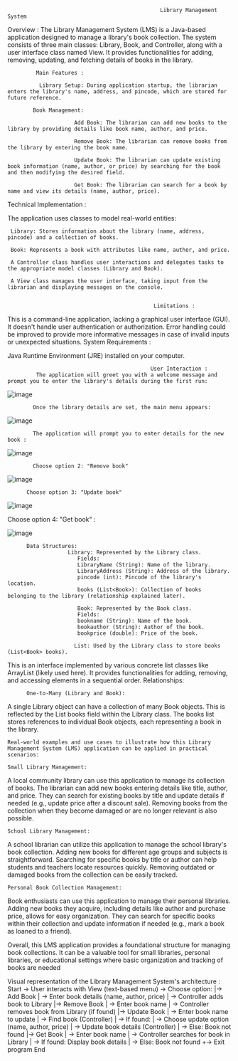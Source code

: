                                                     Library Management System 

Overview :
The Library Management System (LMS) is a Java-based application designed to manage a library's book collection. The system consists of three main classes: Library, Book, and Controller, along with a user interface class named View. It provides functionalities for adding, removing, updating, and fetching details of books in the library.



             Main Features :

              Library Setup: During application startup, the librarian enters the library's name, address, and pincode, which are stored for future reference.

            Book Management:

                         Add Book: The librarian can add new books to the library by providing details like book name, author, and price.

                         Remove Book: The librarian can remove books from the library by entering the book name.

                         Update Book: The librarian can update existing book information (name, author, or price) by searching for the book and then modifying the desired field.

                         Get Book: The librarian can search for a book by name and view its details (name, author, price).



Technical Implementation :

The application uses classes to model real-world entities:

     Library: Stores information about the library (name, address, pincode) and a collection of books.

     Book: Represents a book with attributes like name, author, and price.

     A Controller class handles user interactions and delegates tasks to the appropriate model classes (Library and Book).

     A View class manages the user interface, taking input from the librarian and displaying messages on the console.
     

                                                  Limitations : 
                                                  
This is a command-line application, lacking a graphical user interface (GUI).
It doesn't handle user authentication or authorization.
Error handling could be improved to provide more informative messages in case of invalid inputs or unexpected situations.
System Requirements :

Java Runtime Environment (JRE) installed on your computer.


                                                                       
                                                 User Interaction :
             The application will greet you with a welcome message and prompt you to enter the library's details during the first run:


![image](https://github.com/Hfhdhfj/Librarymanagementsystem/assets/109065238/e4faecf5-cb75-454b-a00a-941278b2b625)

            Once the library details are set, the main menu appears:

![image](https://github.com/Hfhdhfj/Librarymanagementsystem/assets/109065238/8dc8d292-d1df-435b-8a67-a220b4c925a9)


            The application will prompt you to enter details for the new book :

![image](https://github.com/Hfhdhfj/Librarymanagementsystem/assets/109065238/6381b48f-977b-40ce-900b-98224954d25a)

            Choose option 2: "Remove book"

![image](https://github.com/Hfhdhfj/Librarymanagementsystem/assets/109065238/9e246f91-59f7-4866-876e-ee05b6c90cdc)


          Choose option 3: "Update book"


![image](https://github.com/Hfhdhfj/Librarymanagementsystem/assets/109065238/1c537ac9-2ff9-4855-aacb-0af2ff11cc99)


Choose option 4: "Get book" :


![image](https://github.com/Hfhdhfj/Librarymanagementsystem/assets/109065238/46932006-1416-4a16-a9ae-dd16103a19ae)


          Data Structures:
                       Library: Represented by the Library class.
                          Fields:
                          LibraryName (String): Name of the library.
                          LibraryAddress (String): Address of the library.
                          pincode (int): Pincode of the library's location.
                          books (List<Book>): Collection of books belonging to the library (relationship explained later).

                          Book: Represented by the Book class.
                          Fields:
                          bookname (String): Name of the book.
                          bookauthor (String): Author of the book.
                          bookprice (double): Price of the book.

                         List: Used by the Library class to store books (List<Book> books).
This is an interface implemented by various concrete list classes like ArrayList (likely used here).
It provides functionalities for adding, removing, and accessing elements in a sequential order.
Relationships:

          One-to-Many (Library and Book):
A single Library object can have a collection of many Book objects.
This is reflected by the List<Book> books field within the Library class.
The books list stores references to individual Book objects, each representing a book in the library.







    Real-world examples and use cases to illustrate how this Library Management System (LMS) application can be applied in practical scenarios:

    Small Library Management:
A local community library can use this application to manage its collection of books. The librarian can add new books entering details like title, author, and price. They can search for existing books by title and update details if needed (e.g., update price after a discount sale). Removing books from the collection when they become damaged or are no longer relevant is also possible.

    School Library Management:
A school librarian can utilize this application to manage the school library's book collection. Adding new books for different age groups and subjects is straightforward. Searching for specific books by title or author can help students and teachers locate resources quickly. Removing outdated or damaged books from the collection can be easily tracked.

    Personal Book Collection Management:

Book enthusiasts can use this application to manage their personal libraries. Adding new books they acquire, including details like author and purchase price, allows for easy organization. They can search for specific books within their collection and update information if needed (e.g., mark a book as loaned to a friend).

Overall, this LMS application provides a foundational structure for managing book collections. It can be a valuable tool for small libraries, personal libraries, or educational settings where basic organization and tracking of books are needed

















 








           

Visual representation of the Library Management System's architecture :
Start
  -> User interacts with View (text-based menu)
  -> Choose option:
     |-> Add Book
     |   -> Enter book details (name, author, price)
  |   -> Controller adds book to Library
  |-> Remove Book
  |   -> Enter book name
  |   -> Controller removes book from Library (if found)
  |-> Update Book
  |   -> Enter book name to update
  |   -> Find book (Controller)
  |     -> If found:
  |       -> Choose update option (name, author, price)
  |       -> Update book details (Controller)
  |     -> Else: Book not found
  |-> Get Book
  |   -> Enter book name
  |   -> Controller searches for book in Library
  |     -> If found: Display book details
  |     -> Else: Book not found
  +-> Exit program
End










